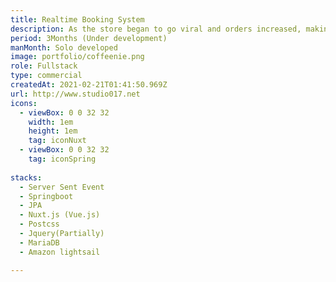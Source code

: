 ```yaml
---
title: Realtime Booking System
description: As the store began to go viral and orders increased, making it difficult for employees to make reservations while working. so Developed real-time reservation system to solve this problem.
period: 3Months (Under development)
manMonth: Solo developed
image: portfolio/coffeenie.png
role: Fullstack
type: commercial
createdAt: 2021-02-21T01:41:50.969Z
url: http://www.studio017.net
icons:
  - viewBox: 0 0 32 32
    width: 1em
    height: 1em
    tag: iconNuxt
  - viewBox: 0 0 32 32
    tag: iconSpring
    
stacks:
  - Server Sent Event
  - Springboot
  - JPA
  - Nuxt.js (Vue.js)
  - Postcss
  - Jquery(Partially)
  - MariaDB
  - Amazon lightsail

---
```

